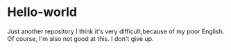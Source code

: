 # Hello-world
Just another repository
I think it's very difficult,because of my poor English.
Of course, I'm also not good at this.
I don't give up.

